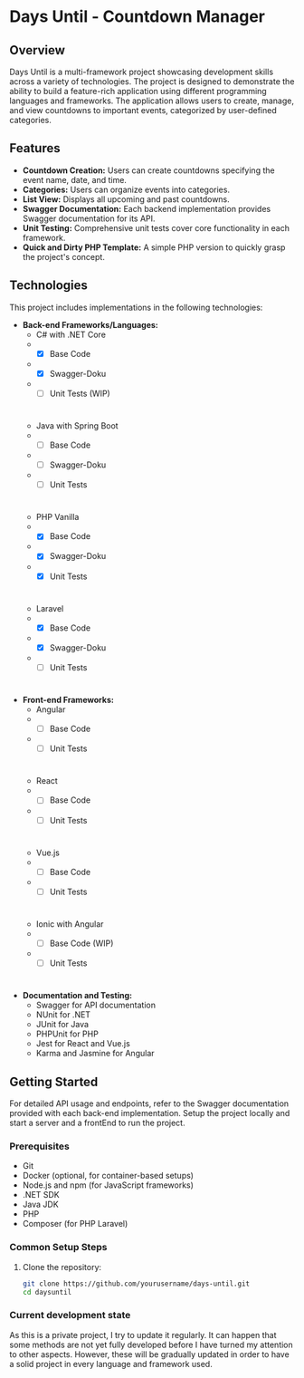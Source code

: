 # Days Until - Countdown Manager

## Overview
Days Until is a multi-framework project showcasing development skills across a variety of technologies. The project is designed to demonstrate the ability to build a feature-rich application using different programming languages and frameworks. The application allows users to create, manage, and view countdowns to important events, categorized by user-defined categories.

## Features
- **Countdown Creation:** Users can create countdowns specifying the event name, date, and time.
- **Categories:** Users can organize events into categories.
- **List View:** Displays all upcoming and past countdowns.
- **Swagger Documentation:** Each backend implementation provides Swagger documentation for its API.
- **Unit Testing:** Comprehensive unit tests cover core functionality in each framework.
- **Quick and Dirty PHP Template:** A simple PHP version to quickly grasp the project's concept.

## Technologies
This project includes implementations in the following technologies:
- **Back-end Frameworks/Languages:**
  - C# with .NET Core
  - - [x] Base Code 
  - - [x] Swagger-Doku 
  - - [ ] Unit Tests (WIP)
  #
  - Java with Spring Boot 
  - - [ ] Base Code 
  - - [ ] Swagger-Doku 
  - - [ ] Unit Tests 
  #
  - PHP Vanilla
  - - [x] Base Code 
  - - [x] Swagger-Doku 
  - - [x] Unit Tests 
  #
  - Laravel
  - - [x] Base Code 
  - - [x] Swagger-Doku 
  - - [ ] Unit Tests 
  #
- **Front-end Frameworks:**
  - Angular 
  - - [ ] Base Code 
  - - [ ] Unit Tests 
  #
  - React 
  - - [ ] Base Code 
  - - [ ] Unit Tests 
  #
  - Vue.js 
  - - [ ] Base Code 
  - - [ ] Unit Tests 
  #
  - Ionic with Angular 
  - - [ ] Base Code (WIP)
  - - [ ] Unit Tests
  #
- **Documentation and Testing:**
  - Swagger for API documentation 
  - NUnit for .NET 
  - JUnit for Java 
  - PHPUnit for PHP 
  - Jest for React and Vue.js 
  - Karma and Jasmine for Angular 

## Getting Started
For detailed API usage and endpoints, refer to the Swagger documentation provided with each back-end implementation.
Setup the project locally and start a server and a frontEnd to run the project.

### Prerequisites
- Git
- Docker (optional, for container-based setups)
- Node.js and npm (for JavaScript frameworks)
- .NET SDK
- Java JDK
- PHP
- Composer (for PHP Laravel)

### Common Setup Steps
1. Clone the repository:
   ```bash
   git clone https://github.com/yourusername/days-until.git
   cd daysuntil

### Current development state
As this is a private project, I try to update it regularly. 
It can happen that some methods are not yet fully developed before I have turned my attention to other aspects. 
However, these will be gradually updated in order to have a solid project in every language and framework used.
